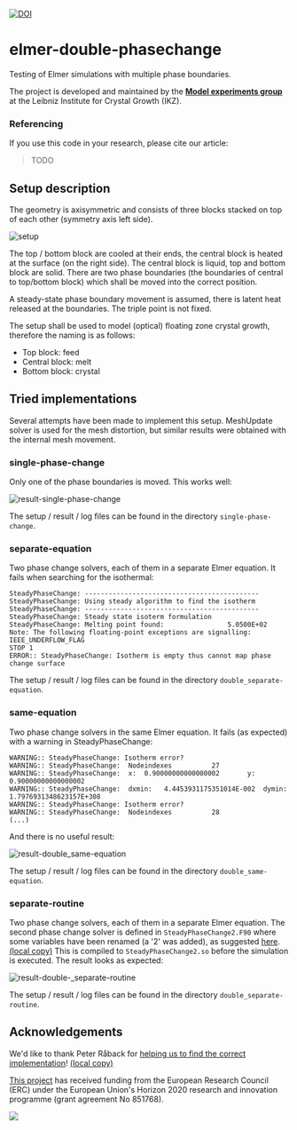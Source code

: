 [![DOI](https://zenodo.org/badge/473891500.svg)](https://doi.org/10.5281/zenodo.15683909)

# elmer-double-phasechange

Testing of Elmer simulations with multiple phase boundaries.

The project is developed and maintained by the [**Model experiments group**](https://www.ikz-berlin.de/en/research/materials-science/section-fundamental-description#c486) at the Leibniz Institute for Crystal Growth (IKZ).

### Referencing
If you use this code in your research, please cite our article:

> TODO

## Setup description

The geometry is axisymmetric and consists of three blocks stacked on top of each other (symmetry axis left side).

![setup](setup.png)

The top / bottom block are cooled at their ends, the central block is heated at the surface (on the right side). The central block is liquid, top and bottom block are solid. There are two phase boundaries (the boundaries of central to top/bottom block) which shall be moved into the correct position.

A steady-state phase boundary movement is assumed, there is latent heat released at the boundaries. The triple point is not fixed.

The setup shall be used to model (optical) floating zone crystal growth, therefore the naming is as follows:

- Top block: feed
- Central block: melt
- Bottom block: crystal

## Tried implementations

Several attempts have been made to implement this setup. MeshUpdate solver is used for the mesh distortion, but similar results were obtained with the internal mesh movement.

### single-phase-change

Only one of the phase boundaries is moved. This works well:

![result-single-phase-change](single-phase-change/result.png)

The setup / result / log files can be found in the directory `single-phase-change`.

### separate-equation

Two phase change solvers, each of them in a separate Elmer equation. It fails when searching for the isothermal:

```
SteadyPhaseChange: --------------------------------------------
SteadyPhaseChange: Using steady algorithm to find the isotherm
SteadyPhaseChange: --------------------------------------------
SteadyPhaseChange: Steady state isoterm formulation
SteadyPhaseChange: Melting point found:                5.0500E+02
Note: The following floating-point exceptions are signalling: IEEE_UNDERFLOW_FLAG
STOP 1
ERROR:: SteadyPhaseChange: Isotherm is empty thus cannot map phase change surface
```

The setup / result / log files can be found in the directory `double_separate-equation`.

### same-equation

Two phase change solvers in the same Elmer equation. It fails (as expected) with a warning in SteadyPhaseChange:

```
WARNING:: SteadyPhaseChange: Isotherm error?
WARNING:: SteadyPhaseChange:  Nodeindexes          27
WARNING:: SteadyPhaseChange:  x:  0.90000000000000002       y:  0.90000000000000002
WARNING:: SteadyPhaseChange:  dxmin:   4.4453931175351014E-002  dymin:   1.7976931348623157E+308
WARNING:: SteadyPhaseChange: Isotherm error?
WARNING:: SteadyPhaseChange:  Nodeindexes          28
(...)
```

And there is no useful result:

![result-double_same-equation](double_same-equation/result.png)

The setup / result / log files can be found in the directory `double_same-equation`.

### separate-routine

Two phase change solvers, each of them in a separate Elmer equation. The second phase change solver is defined in `SteadyPhaseChange2.F90` where some variables have been renamed (a '2' was added), as suggested [here](http://www.elmerfem.org/forum/viewtopic.php?p=26506). [(local copy)](ElmerForum.pdf) This is compiled to `SteadyPhaseChange2.so` before the simulation is executed. The result looks as expected:

![result-double-_separate-routine](double_separate-routine/result.png)

The setup / result / log files can be found in the directory `double_separate-routine`.

## Acknowledgements

We'd like to thank Peter Råback for [helping us to find the correct implementation](http://www.elmerfem.org/forum/viewtopic.php?p=26506)! [(local copy)](ElmerForum.pdf)

[This project](https://nemocrys.github.io/) has received funding from the European Research Council (ERC) under the European Union's Horizon 2020 research and innovation programme (grant agreement No 851768).

<img src="https://raw.githubusercontent.com/nemocrys/pyelmer/master/EU-ERC.png">
